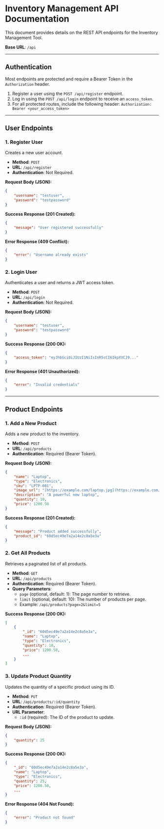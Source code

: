 # Inventory Management API Documentation

This document provides details on the REST API endpoints for the Inventory Management Tool.

**Base URL**: `/api`

---

## Authentication

Most endpoints are protected and require a Bearer Token in the `Authorization` header.

1.  Register a user using the `POST /api/register` endpoint.
2.  Log in using the `POST /api/login` endpoint to receive an `access_token`.
3.  For all protected routes, include the following header:
    `Authorization: Bearer <your_access_token>`

---

## User Endpoints

### 1. Register User

Creates a new user account.

* **Method**: `POST`
* **URL**: `/api/register`
* **Authentication**: Not Required.

**Request Body (JSON):**
```json
{
    "username": "testuser",
    "password": "testpassword"
}
```

**Success Response (201 Created):**
```json
{
    "message": "User registered successfully"
}
```

**Error Response (409 Conflict):**
```json
{
    "error": "Username already exists"
}
```

### 2. Login User

Authenticates a user and returns a JWT access token.

* **Method**: `POST`
* **URL**: `/api/login`
* **Authentication**: Not Required.

**Request Body (JSON):**
```json
{
    "username": "testuser",
    "password": "testpassword"
}
```

**Success Response (200 OK):**
```json
{
    "access_token": "eyJhbGciOiJIUzI1NiIsInR5cCI6IkpXVCJ9..."
}
```

**Error Response (401 Unauthorized):**
```json
{
    "error": "Invalid credentials"
}
```

---

## Product Endpoints

### 1. Add a New Product

Adds a new product to the inventory.

* **Method**: `POST`
* **URL**: `/api/products`
* **Authentication**: Required (Bearer Token).

**Request Body (JSON):**
```json
{
    "name": "Laptop",
    "type": "Electronics",
    "sku": "LPTP-001",
    "image_url": "[https://example.com/laptop.jpg](https://example.com/laptop.jpg)",
    "description": "A powerful new laptop",
    "quantity": 10,
    "price": 1200.50
}
```

**Success Response (201 Created):**
```json
{
    "message": "Product added successfully",
    "product_id": "60d5ec49e7a2a14e2c8a5e3a"
}
```

### 2. Get All Products

Retrieves a paginated list of all products.

* **Method**: `GET`
* **URL**: `/api/products`
* **Authentication**: Required (Bearer Token).
* **Query Parameters**:
    * `page` (optional, default: 1): The page number to retrieve.
    * `limit` (optional, default: 10): The number of products per page.
    * Example: `/api/products?page=2&limit=5`

**Success Response (200 OK):**
```json
[
    {
        "_id": "60d5ec49e7a2a14e2c8a5e3a",
        "name": "Laptop",
        "type": "Electronics",
        "quantity": 10,
        "price": 1200.50,
        ...
    }
]
```

### 3. Update Product Quantity

Updates the quantity of a specific product using its ID.

* **Method**: `PUT`
* **URL**: `/api/products/:id/quantity`
* **Authentication**: Required (Bearer Token).
* **URL Parameter**:
    * `:id` (required): The ID of the product to update.

**Request Body (JSON):**
```json
{
    "quantity": 25
}
```

**Success Response (200 OK):**
```json
{
    "_id": "60d5ec49e7a2a14e2c8a5e3a",
    "name": "Laptop",
    "type": "Electronics",
    "quantity": 25,
    "price": 1200.50,
    ...
}
```

**Error Response (404 Not Found):**
```json
{
    "error": "Product not found"
}
```